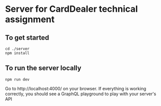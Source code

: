 # Server for CardDealer technical assignment

## To get started

```
cd ./server
npm install
```

## To run the server locally

```
npm run dev
```

Go to http://localhost:4000/ on your browser. If everything is working correctly, you should see a GraphQL playground to play with your server's API
